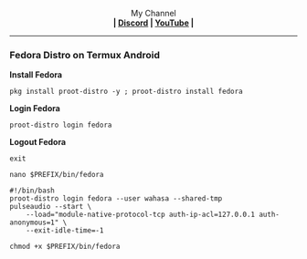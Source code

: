 
<p align="center">My Channel</br><b>
| <a href="https://discord.gg/GCehyym">Discord</a> | <a href="https://youtube.com/channel/UC3sLb7eZCu72iv3G1yUhUHQ">YouTube</a> |</b></p>

---

### Fedora Distro on Termux Android

<b>Install Fedora</b>
```
pkg install proot-distro -y ; proot-distro install fedora
```

<b>Login Fedora</b>
```
proot-distro login fedora
```

<b>Logout Fedora</b>
```
exit
```

```
nano $PREFIX/bin/fedora
```
```
#!/bin/bash
proot-distro login fedora --user wahasa --shared-tmp
pulseaudio --start \
    --load="module-native-protocol-tcp auth-ip-acl=127.0.0.1 auth-anonymous=1" \
    --exit-idle-time=-1
```
```
chmod +x $PREFIX/bin/fedora
```
